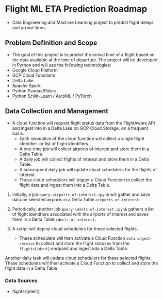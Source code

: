 
# Flight ML ETA Prediction Roadmap

- Data Engineering and Machine Learning project to predict flight delays and arrival times.



## Problem Definition and Scope
- The goal of this project is to predict the arrival time of a flight based on the data available at the time of departure. The project will be developed in Python and will use the following technologies:
- Google Cloud Platform
- GCP Cloud Functions
- Delta Lake
- Apache Spark
- Python Pandas/Polars
- Python Scikit-Learn / AutoML / PyTorch

## Data Collection and Management
- A cloud function will request flight status data from the FlightAware API and ingest into in a Delta Lake on GCP Cloud Storage, on a frequent basis.
    - Each invocation of the cloud function will collect a single flight identifier. or list of flight identifiers.
    - A one-time job will collect airports of interest and store them in a Delta Table.
    - A daily job will collect flights of interest and store them in a Delta Table.
    - A subsequent daily job will update cloud schedulers for the flights of interest.
    - These cloud schedulers will trigger a Cloud Function to collect the flight data and ingest them into a Delta Table.


1) Initially, a job `query-airports-of-interest.ipynb` will gather and save data on selected airports in a Delta Table `airports-of-interest`.
2) Periodically, another job `query-idents-of-interest.ipynb` gathers a list of flight identifiers associated with the airports of interest and saves them in a Delta Table `idents-of-interest`.

3) A script will deploy cloud schedulers for these selected flights.
    - These schedulers will then activate a Cloud Function `data-ingest-service` to collect and store the flight statuses from the `flights{ident}` endpoint and ingest into a Delta Table.



Another daily task will update cloud schedulers for these selected flights.
These schedulers will then activate a Cloud Function to collect and store the flight data in a Delta Table.

### Data Sources
- flights/{ident}
